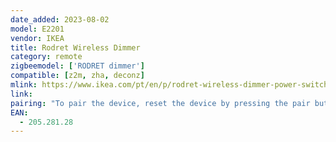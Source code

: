 ```yaml
---
date_added: 2023-08-02
model: E2201
vendor: IKEA
title: Rodret Wireless Dimmer
category: remote
zigbeemodel: ['RODRET dimmer']
compatible: [z2m, zha, deconz]
mlink: https://www.ikea.com/pt/en/p/rodret-wireless-dimmer-power-switch-smart-white-20528128/
link: 
pairing: "To pair the device, reset the device by pressing the pair button exactly 4 times quickly. Then trigger the configuration of the zigbee-device by holding the pair button for 10 seconds."
EAN: 
  - 205.281.28
---
```

